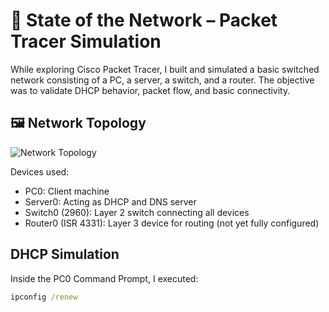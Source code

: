 # 🧪 State of the Network – Packet Tracer Simulation

While exploring Cisco Packet Tracer, I built and simulated a basic switched network consisting of a PC, a server, a switch, and a router. The objective was to validate DHCP behavior, packet flow, and basic connectivity.


## 🖼️ Network Topology

![Network Topology](./assests/state_of_network.png)

Devices used:

- PC0: Client machine
- Server0: Acting as DHCP and DNS server
- Switch0 (2960): Layer 2 switch connecting all devices
- Router0 (ISR 4331): Layer 3 device for routing (not yet fully configured)

## DHCP Simulation

Inside the PC0 Command Prompt, I executed:

```cmd
ipconfig /renew
```